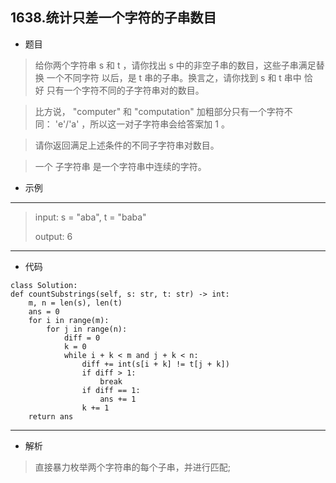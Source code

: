 1638.统计只差一个字符的子串数目
----------
 - 题目
>给你两个字符串 s 和 t ，请你找出 s 中的非空子串的数目，这些子串满足替换 一个不同字符 以后，是 t 串的子串。换言之，请你找到 s 和 t 串中 恰好 只有一个字符不同的子字符串对的数目。

>比方说， "computer" 和 "computation" 加粗部分只有一个字符不同： 'e'/'a' ，所以这一对子字符串会给答案加 1 。

>请你返回满足上述条件的不同子字符串对数目。

>一个 子字符串 是一个字符串中连续的字符。

 - 示例
 ----------
 > input: s = "aba", t = "baba"
 >
 > output: 6
----------
 - 代码
>
>
    class Solution:
    def countSubstrings(self, s: str, t: str) -> int:
        m, n = len(s), len(t)
        ans = 0
        for i in range(m):
            for j in range(n):
                diff = 0
                k = 0
                while i + k < m and j + k < n:
                    diff += int(s[i + k] != t[j + k])
                    if diff > 1:
                        break
                    if diff == 1:
                        ans += 1
                    k += 1
        return ans
----------
- 解析
>
> 直接暴力枚举两个字符串的每个子串，并进行匹配;
